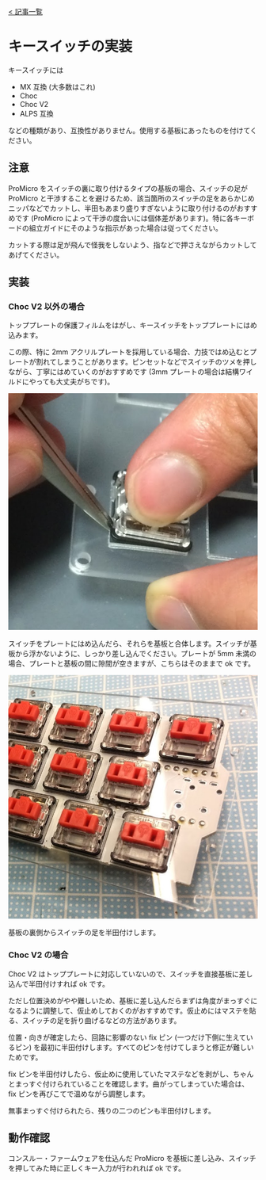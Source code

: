 [< 記事一覧](Readme.markdown)

# キースイッチの実装

キースイッチには

- MX 互換 (大多数はこれ)
- Choc
- Choc V2
- ALPS 互換

などの種類があり、互換性がありません。使用する基板にあったものを付けてください。

## 注意

ProMicro をスイッチの裏に取り付けるタイプの基板の場合、スイッチの足が ProMicro と干渉することを避けるため、該当箇所のスイッチの足をあらかじめニッパなどでカットし、半田もあまり盛りすぎないように取り付けるのがおすすめです (ProMicro によって干渉の度合いには個体差があります)。特に各キーボードの組立ガイドにそのような指示があった場合は従ってください。

カットする際は足が飛んで怪我をしないよう、指などで押さえながらカットしてあげてください。

## 実装
### Choc V2 以外の場合

トッププレートの保護フィルムをはがし、キースイッチをトッププレートにはめ込みます。

この際、特に 2mm アクリルプレートを採用している場合、力技ではめ込むとプレートが割れてしまうことがあります。ピンセットなどでスイッチのツメを押しながら、丁寧にはめていくのがおすすめです (3mm プレートの場合は結構ワイルドにやっても大丈夫がちです)。

![switch_plate](img/switch_plate.jpg)

スイッチをプレートにはめ込んだら、それらを基板と合体します。スイッチが基板から浮かないように、しっかり差し込んでください。プレートが 5mm 未満の場合、プレートと基板の間に隙間が空きますが、こちらはそのままで ok です。

![switch_plate_and_pcb](img/switch_plate_and_pcb.jpg)

基板の裏側からスイッチの足を半田付けします。

### Choc V2 の場合

Choc V2 はトッププレートに対応していないので、スイッチを直接基板に差し込んで半田付けすれば ok です。

ただし位置決めがやや難しいため、基板に差し込んだらまずは角度がまっすぐになるように調整して、仮止めしておくのがおすすめです。仮止めにはマステを貼る、スイッチの足を折り曲げるなどの方法があります。

位置・向きが確定したら、回路に影響のない fix ピン (一つだけ下側に生えているピン) を最初に半田付けします。すべてのピンを付けてしまうと修正が難しいためです。

fix ピンを半田付けしたら、仮止めに使用していたマステなどを剥がし、ちゃんとまっすぐ付けられていることを確認します。曲がってしまっていた場合は、 fix ピンを再びこてで温めながら調整します。

無事まっすぐ付けられたら、残りの二つのピンも半田付けします。

## 動作確認

コンスルー・ファームウェアを仕込んだ ProMicro を基板に差し込み、スイッチを押してみた時に正しくキー入力が行われれば ok です。
